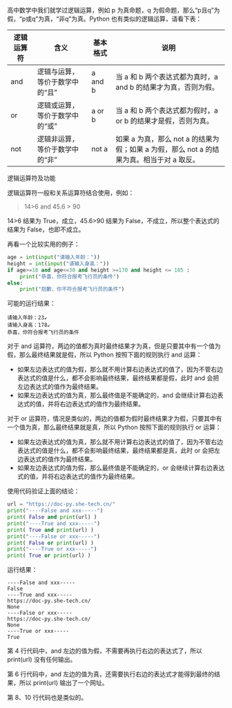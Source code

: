 高中数学中我们就学过逻辑运算，例如 p 为真命题，q 为假命题，那么“p且q”为假，“p或q”为真，“非q”为真。Python 也有类似的逻辑运算，请看下表：


|逻辑运算符	|含义	|基本格式	|说明|
|  ----  | ----  |----  |----  |
| and	| 逻辑与运算，等价于数学中的“且”	| a and b	| 当 a 和 b 两个表达式都为真时，a and b 的结果才为真，否则为假。| 
| or| 	逻辑或运算，等价于数学中的“或”	| a or b	| 当 a 和 b 两个表达式都为假时，a or b 的结果才是假，否则为真。| 
| not	| 逻辑非运算，等价于数学中的“非”	| not a	| 如果 a 为真，那么 not a 的结果为假；如果 a 为假，那么 not a 的结果为真。相当于对 a 取反。| 

逻辑运算符及功能

逻辑运算符一般和关系运算符结合使用，例如：
> 14>6 and 45.6 > 90

14>6 结果为 True，成立，45.6>90 结果为 False，不成立，所以整个表达式的结果为 False，也即不成立。


再看一个比较实用的例子：
```python
age = int(input("请输入年龄："))
height = int(input("请输入身高："))
if age>=18 and age<=30 and height >=170 and height <= 185 :
    print("恭喜，你符合报考飞行员的条件")
else:
    print("抱歉，你不符合报考飞行员的条件")
```
可能的运行结果：
```consle
请输入年龄：23↙
请输入身高：178↙
恭喜，你符合报考飞行员的条件
```

对于 and 运算符，两边的值都为真时最终结果才为真，但是只要其中有一个值为假，那么最终结果就是假，所以 Python 按照下面的规则执行 and 运算：
- 如果左边表达式的值为假，那么就不用计算右边表达式的值了，因为不管右边表达式的值是什么，都不会影响最终结果，最终结果都是假，此时 and 会把左边表达式的值作为最终结果。
- 如果左边表达式的值为真，那么最终值是不能确定的，and 会继续计算右边表达式的值，并将右边表达式的值作为最终结果。

对于 or 运算符，情况是类似的，两边的值都为假时最终结果才为假，只要其中有一个值为真，那么最终结果就是真，所以 Python 按照下面的规则执行 or 运算：
- 如果左边表达式的值为真，那么就不用计算右边表达式的值了，因为不管右边表达式的值是什么，都不会影响最终结果，最终结果都是真，此时 or 会把左边表达式的值作为最终结果。
- 如果左边表达式的值为假，那么最终值是不能确定的，or 会继续计算右边表达式的值，并将右边表达式的值作为最终结果。

使用代码验证上面的结论：
```python
url = "https://doc-py.she-tech.cn/"
print("----False and xxx-----")
print( False and print(url) )
print("----True and xxx-----")
print( True and print(url) )
print("----False or xxx-----")
print( False or print(url) )
print("----True or xxx-----")
print( True or print(url) )
```
运行结果：
```consle
----False and xxx-----
False
----True and xxx-----
https://doc-py.she-tech.cn/
None
----False or xxx-----
https://doc-py.she-tech.cn/
None
----True or xxx-----
True
```
第 4 行代码中，and 左边的值为假，不需要再执行右边的表达式了，所以 print(url) 没有任何输出。

第 6 行代码中，and 左边的值为真，还需要执行右边的表达式才能得到最终的结果，所以 print(url) 输出了一个网址。

第 8、10 行代码也是类似的。